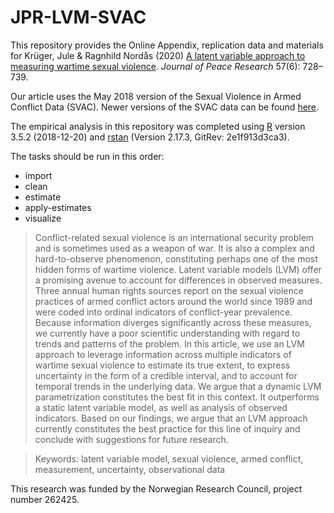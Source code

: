 # JPR-LVM-SVAC
This repository provides the Online Appendix, replication data and materials for Krüger, Jule &amp; Ragnhild Nordås (2020) [A latent variable  approach to measuring wartime sexual violence](https://journals.sagepub.com/doi/full/10.1177/0022343320961147). *Journal of Peace Research* 57(6): 728–739.

Our article uses the May 2018 version of the Sexual Violence in Armed Conflict Data (SVAC). Newer versions of the SVAC data can be found <a href="http://www.sexualviolencedata.org/" target="_blank">here</a>.

The empirical analysis in this repository was completed using [R](https://www.r-project.org/) version 3.5.2 (2018-12-20) and [rstan](https://github.com/stan-dev/rstan) (Version 2.17.3, GitRev: 2e1f913d3ca3).

The tasks should be run in this order:
* import
* clean
* estimate
* apply-estimates
* visualize

> Conflict-related sexual violence is an international security problem and is sometimes used as a weapon of war. It is also a complex and hard-to-observe phenomenon, constituting perhaps one of the most hidden forms of wartime violence. Latent variable models (LVM) offer a promising avenue to account for differences in observed measures. Three annual human rights sources report on the sexual violence practices of armed conflict actors around the world since 1989 and were coded into ordinal indicators of conflict-year prevalence. Because information diverges significantly across these measures, we currently have a poor scientific understanding with regard to trends and patterns of the problem. In this article, we use an LVM approach to leverage information across multiple indicators of wartime sexual violence to estimate its true extent, to express uncertainty in the form of a credible interval, and to account for temporal trends in the underlying data. We argue that a dynamic LVM parametrization constitutes the best fit in this context. It outperforms a static latent variable model, as well as analysis of observed indicators. Based on our findings, we argue that an LVM approach currently constitutes the best practice for this line of inquiry and conclude with suggestions for future research.

> Keywords: latent variable model, sexual violence, armed conflict, measurement, uncertainty, observational data

This research was funded by the Norwegian Research Council, project number 262425.
